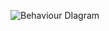 ![Behaviour DIagram](https://user-images.githubusercontent.com/82135750/114971608-4e418100-9e9a-11eb-8562-1002278bf3b8.png)
